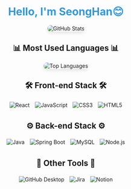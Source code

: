 <div align="center">
  <h1 style="color: #3498db;"> Hello, I'm SeongHan😊</h1>  
</div>
<p></p>

<div align="center" style="margin-bottom: 20px;">
  <img align="center" src="https://github-readme-stats.vercel.app/api?username=JeongSunghan&show_icons=true&theme=react" alt="GitHub Stats" style="border-radius: 15px; box-shadow: 0px 4px 8px rgba(0, 0, 0, 0.1);" />
</div>

<div align="center" style="margin-bottom: 20px;">
  <h2>📊 Most Used Languages 📊</h2>
  <img src="https://github-readme-stats.vercel.app/api/top-langs/?username=JeongSunghan&layout=compact&theme=react" alt="Top Languages" style="border-radius: 15px; box-shadow: 0px 4px 8px rgba(0, 0, 0, 0.1);" />
</div>

<div align="center" style="margin-bottom: 20px;">
  <h2>🛠️ Front-end Stack 🛠️</h2>
  <p>
    <img src="https://img.shields.io/badge/React-61DAFB?style=for-the-badge&logo=react&logoColor=black" alt="React" style="margin: 5px;" />
    <img src="https://img.shields.io/badge/JavaScript-F7DF1E?style=for-the-badge&logo=javascript&logoColor=black" alt="JavaScript" style="margin: 5px;" />
    <img src="https://img.shields.io/badge/CSS3-1572B6?style=for-the-badge&logo=css3&logoColor=white" alt="CSS3" style="margin: 5px;" />
    <img src="https://img.shields.io/badge/HTML5-E34F26?style=for-the-badge&logo=html5&logoColor=white" alt="HTML5" style="margin: 5px;" />    
  </p>
</div>

<div align="center" style="margin-bottom: 20px;">
  <h2>⚙️ Back-end Stack ⚙️</h2>
  <p>
    <img src="https://img.shields.io/badge/Java-007396?style=for-the-badge&logo=java&logoColor=white" alt="Java" style="margin: 5px;" />
    <img src="https://img.shields.io/badge/SpringBoot-6DB33F?style=for-the-badge&logo=spring-boot&logoColor=white" alt="Spring Boot" style="margin: 5px;" />
    <img src="https://img.shields.io/badge/MySQL-4479A1?style=for-the-badge&logo=mysql&logoColor=white" alt="MySQL" style="margin: 5px;" />
    <img src="https://img.shields.io/badge/Node.js-339933?style=for-the-badge&logo=node.js&logoColor=white" alt="Node.js" style="margin: 5px;" />    
  </p>
</div>

<div align="center" style="margin-bottom: 20px;">
  <h2>🔗 Other Tools 🔗</h2>
  <p>
    <img src="https://img.shields.io/badge/GitHubDesktop-181717?style=for-the-badge&logo=github&logoColor=white" alt="GitHub Desktop" style="margin: 5px;" />
    <img src="https://img.shields.io/badge/Jira-0052CC?style=for-the-badge&logo=jira&logoColor=white" alt="Jira" style="margin: 5px;" />
    <img src="https://img.shields.io/badge/Notion-000000?style=for-the-badge&logo=notion&logoColor=white" alt="Notion" style="margin: 5px;" />
  </p>
</div>
